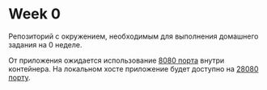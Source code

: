 # Week 0

Репозиторий с окружением, необходимым для выполнения домашнего задания на 0 неделе.

От приложения ожидается использование [8080 порта](./.devcontainer/docker-compose.yml#L12) внутри контейнера.
На локальном хосте приложение будет доступно на [28080 порту](./.devcontainer/docker-compose.yml#L12).
